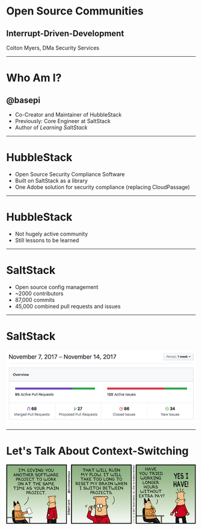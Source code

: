 # Open Source Communities

## Interrupt-Driven-Development

Colton Myers, DMa Security Services

---

# Who Am I?

## @basepi

* Co-Creator and Maintainer of HubbleStack
* Previously: Core Engineer at SaltStack
* Author of _Learning SaltStack_

---

# HubbleStack

* Open Source Security Compliance Software
* Built on SaltStack as a library
* One Adobe solution for security compliance (replacing CloudPassage)

---

# HubbleStack

* Not hugely active community
* Still lessons to be learned

---

# SaltStack

* Open source config management
* ~2000 contributors
* 87,000 commits
* 45,000 combined pull requests and issues

---

# SaltStack

![SaltStack Pulse](images/pulse.png)

---

# Let's Talk About Context-Switching

![Dilbert](images/dilbert.gif)
